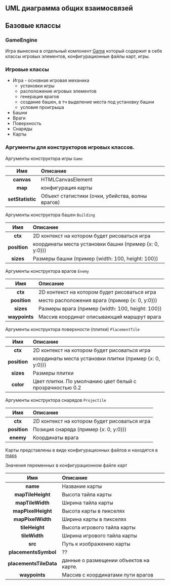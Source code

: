 ## UML диаграмма общих взаимосвязей

## Базовые классы

### GameEngine
Игра вынесена в отдельный компонент [Game](../packages/client/src/components/game) который содержит в себе классы игровых элементов, конфигурационные файлы карт, игры. 

### Игровые классы 
* Игра - основная игровая механика
    - установки игры
    - расположение игровых элементов
    - генерация врагов
    - создание башен, в тч выделение места под установку башни
    - условия проигрыша
* Башни
* Враги
* Поверхность
* Снаряды
* Карты

### Аргументы для конструкторов игровых классов.

Аргументы конструктора игры `Game`

|        Имя         | Описание                                                |
| :-----------------:| :------------------------------------------------------ |
|    **canvas**      | HTMLCanvasElement                                       |
|     **map**        | конфигурация карты                                      |
| **setStatistic**   | Объект статистики (очки, убийства, волны врагов)        |

Аргументы конструктора башен `Building`

|        Имя        | Описание                                                |
| :---------------: | :------------------------------------------------------ |
|     **ctx**       | 2D контекст на котором будет рисоваться игра            |
|   **position**    | координаты места установки башни (пример  {x: 0, y:0})) |
|    **sizes**      | Размеры башни (пример {width: 100, height: 100})        |

Аргументы конструктора врагов `Enemy`

|        Имя        | Описание                                                |
| :---------------: | :------------------------------------------------------ |
|     **ctx**       | 2D контекст на котором будет рисоваться игра            |
|   **position**    | место расположения врага (пример  {x: 0, y:0}))         |
|    **sizes**      | Размеры врага (пример {width: 100, height: 100})        |
|   **waypoints**   | Массив координат описывающий маршрут врага              |

Аргументы конструктора поверхности (плитки) `PlacementTile`

|        Имя        | Описание                                                |
| :---------------: | :------------------------------------------------------ |
|     **ctx**       | 2D контекст на котором будет рисоваться игра            |
|   **position**    | координаты места установки плитки (пример  {x: 0, y:0}))|
|    **sizes**      | Размеры плитки                                          |
|    **color**      | Цвет плитки. По умолчанию цвет белый с прозрачностью 0.2|

Аргументы конструктора снарядов `Projectile`

|        Имя        | Описание                                                |
| :---------------: | :------------------------------------------------------ |
|     **ctx**       | 2D контекст на котором будет рисоваться игра            |
|   **position**    | Позиция снаряда (пример  {x: 0, y:0}))                  |
|    **enemy**      | Координаты врага                                        |


Карты представлены в виде конфигурационных файлов и находятся в [maps](../packages/client/src/components/game/maps/) 

Значения переменных в конфигурационном файле карт

|        Имя                | Описание                                                |
| :------------------------:| :------------------------------------------------------ |
|     **name**              | Название карты                                          |
| **mapTileHeight**         | Высота тайла карты                                      |
| **mapTileWidth**          | Ширина тайла карты                                      |
| **mapPixelHeight**        | Высота карты в пикселях                                 |
| **mapPixelWidth**         | Ширина карты в пикселях                                 |
| **tileHeight**            | Высота игрового тайла карты                             |
| **tileWidth**             | Ширина игрового тайла карты                             |
| **src**                   | Путь к изображению карты                                |
| **placementsSymbol**      | ??                                                      |
| **placementsTileData**    | данные о размещении объектов на карте.                  |
| **waypoints**             | Массив с координатами пути врагов                       |
